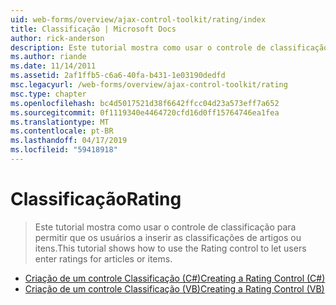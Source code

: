 ```yaml
---
uid: web-forms/overview/ajax-control-toolkit/rating/index
title: Classificação | Microsoft Docs
author: rick-anderson
description: Este tutorial mostra como usar o controle de classificação para permitir que os usuários a inserir as classificações de artigos ou itens.
ms.author: riande
ms.date: 11/14/2011
ms.assetid: 2af1ffb5-c6a6-40fa-b431-1e03190dedfd
msc.legacyurl: /web-forms/overview/ajax-control-toolkit/rating
msc.type: chapter
ms.openlocfilehash: bc4d5017521d38f6642ffcc04d23a573eff7a652
ms.sourcegitcommit: 0f1119340e4464720cfd16d0ff15764746ea1fea
ms.translationtype: MT
ms.contentlocale: pt-BR
ms.lasthandoff: 04/17/2019
ms.locfileid: "59418918"
---
```

# <a name="rating"></a><span data-ttu-id="112ec-103">Classificação</span><span class="sxs-lookup"><span data-stu-id="112ec-103">Rating</span></span>

> <span data-ttu-id="112ec-104">Este tutorial mostra como usar o controle de classificação para permitir que os usuários a inserir as classificações de artigos ou itens.</span><span class="sxs-lookup"><span data-stu-id="112ec-104">This tutorial shows how to use the Rating control to let users enter ratings for articles or items.</span></span>


- [<span data-ttu-id="112ec-105">Criação de um controle Classificação (C#)</span><span class="sxs-lookup"><span data-stu-id="112ec-105">Creating a Rating Control (C#)</span></span>](creating-a-rating-control-cs.md)
- [<span data-ttu-id="112ec-106">Criação de um controle Classificação (VB)</span><span class="sxs-lookup"><span data-stu-id="112ec-106">Creating a Rating Control (VB)</span></span>](creating-a-rating-control-vb.md)
